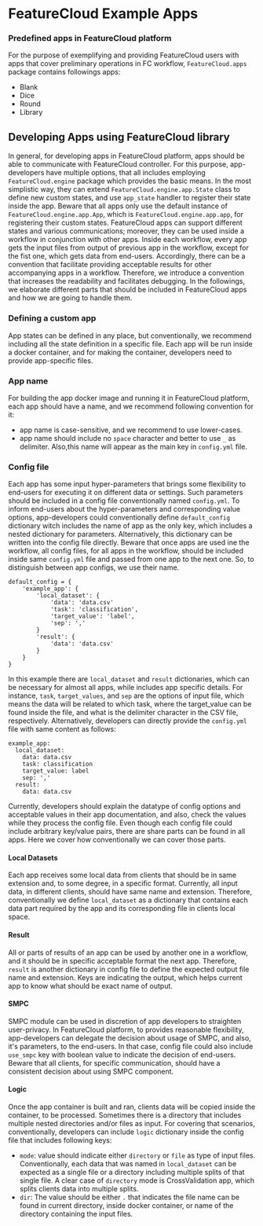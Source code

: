 # FeatureCloud Example Apps

### Predefined apps in FeatureCloud platform

For the purpose of exemplifying and providing FeatureCloud users with apps
that cover preliminary operations in FC workflow, `FeatureCloud.apps` package 
contains followings apps:
- Blank
- Dice
- Round
- Library

## Developing Apps using FeatureCloud library 
In general, for developing apps in FeatureCloud platform, apps should be able to communicate with FeatureCloud controller.
For this purpose, app-developers have multiple options, that all includes employing `FeatureCloud.engine` package which 
provides the basic means. In the most simplistic way, they can extend `FeatureCloud.engine.app.State` class to define new 
custom states, and use `app_state` handler to register their state inside the app. Beware that all apps only use the default 
instance of `FeatureCloud.engine.app.App`, which is `FeatureCloud.engine.app.app`, for registering their custom states.
FeatureCloud apps can support different states and various communications; moreover, they can be used inside 
a workflow in conjunction with other apps. Inside each workflow, every app gets the input files from output of previous
app in the workflow, except for the fist one, which gets data from end-users. Accordingly, there can be a convention that 
facilitate providing acceptable results for other accompanying apps in a workflow. Therefore, we introduce a convention
that increases the readability and facilitates debugging. In the followings, we elaborate
different parts that should be included in FeatureCloud apps and how we are going to handle them.

### Defining a custom app
App states can be defined in any place, but conventionally, we recommend including all the state definition in a specific file.
Each app will be run inside a docker container, and for making the container, developers need to provide app-specific files. 

### App name
For building the app docker image and running it in FeatureCloud platform, each app should have a name, and we recommend following 
convention for it:
- app name is case-sensitive, and we recommend to use lower-cases. 
- app name should include no `space` character and better to use `_` as delimiter.
Also,this name will appear as the main key in `config.yml` file.

### Config file
Each app has some input hyper-parameters that brings some flexibility to end-users for executing it on different data or settings.
Such parameters should be included in a config file conventionally named `config.yml`. To inform end-users about the hyper-parameters
and corresponding value options, app-developers could conventionally define `default_config` dictionary witch includes the name 
of app as the only key, which includes a nested dictionary for parameters. Alternatively, this dictionary can be written
into the config file directly. Beware that once apps are used ine the workflow,
all config files, for all apps in the workflow, should be included inside same `config.yml` file and passed from one app
to the next one. So, to distinguish between app configs, we use their name. 

```angular2html
default_config = {
    'example_app': {
        'local_dataset': {
            'data': 'data.csv'
            'task': 'classification',
            'target_value': 'label',
            'sep': ','
        }        
        'result': {
            'data': 'data.csv'
        }
    }
}
```
In this example there are `local_dataset` and `result` dictionaries, which can be necessary for almost all apps, while includes
app specific details. For instance, `task`, `target_values`, and `sep` are the options of input file, which means the data
will be related to which task, where the target_value can be found inside the file, and what is the delimiter character in
the CSV file, respectively. Alternatively, developers can directly provide the `config.yml` file with same content as follows:
```angular2html
example_app:
  local_dataset:
    data: data.csv
    task: classification
    target_value: label
    sep: ','
  result:
    data: data.csv
```
Currently, developers should explain the datatype of config options and acceptable values in their app documentation, and also,
check the values while they process the config file. Even though each config file could include arbitrary
key/value pairs, there are  share parts can be found in all apps. Here we cover how conventionally we can cover those parts.

#### Local Datasets
Each app receives some local data from clients that should be in same extension and, to some degree, in a specific format.
Currently, all input data, in different clients, should have same name and extension. Therefore, conventionally we define 
`local_dataset` as a dictionary that contains each data part required by the app and its corresponding file in clients local 
space.

#### Result
All or parts of results of an app can be used by another one in a workflow, and it should be in specific acceptable format 
the next app. Therefore, `result` is another dictionary in config file to define the expected output file name and extension.
Keys are indicating the output, which helps current app to know what should be exact name of output.

#### SMPC
SMPC module can be used in discretion of app developers to straighten user-privacy. In FeatureCloud platform,
to provides reasonable flexibility, app-developers can delegate the decision about usage of SMPC, and also, it's parameters,
to the end-users. In that case, config file could also include `use_smpc` key with boolean value to indicate the decision of
end-users. Beware that all clients, for specific communication, should have a consistent decision about using SMPC component.

#### Logic
Once the app container is built and ran, clients data will be copied inside the container, to be processed. Sometimes
there is a directory that includes multiple nested directories and/or files as input. For covering that scenarios,
conventionally, developers can include `logic` dictionary inside the config file that includes following keys:
- `mode`: value should indicate either `directory` or `file` as type of input files. Conventionally, each data that was
named in `local_dataset` can be expected as a single file or a directory including multiple splits of that single file.
A clear case of `directory` mode is CrossValidation app, which splits clients data into multiple splits.
- `dir`: The value should be either `.` that indicates the file name can be found in current directory, inside docker container, 
or name of the directory containing the input files. 


